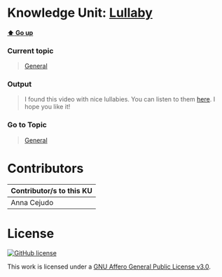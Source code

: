# Knowledge Unit: [Lullaby](../../knowledge_units/general/lullaby.md)

#### [:arrow_up: Go up](../../topics/general.md)
### Current topic
> [General](../../topics/general.md)
### Output
> I found this video with nice lullabies. You can listen to them [here](https://www.youtube.com/watch?v=qVDgVe1yGOg). I hope you like it!
### Go to Topic
> [General](../../topics/general.md)


# Contributors

| Contributor/s to this KU |
| - | 
| Anna Cejudo |

# License
[![GitHub license](https://img.shields.io/github/license/inbrainz/cerebro)](https://github.com/inbrainz/cerebro/blob/master/LICENSE)

This work is licensed under a [GNU Affero General Public License v3.0](https://www.gnu.org/licenses/agpl-3.0.txt).